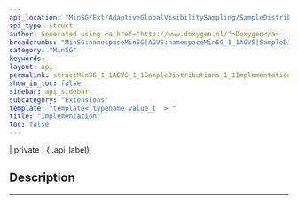 ```yaml
---
api_location: "MinSG/Ext/AdaptiveGlobalVisibilitySampling/SampleDistributions.h"
api_type: struct
author: Generated using <a href="http://www.doxygen.nl/">Doxygen</a>
breadcrumbs: "MinSG:namespaceMinSG|AGVS:namespaceMinSG_1_1AGVS|SampleDistributions:classMinSG_1_1AGVS_1_1SampleDistributions"
category: "MinSG"
keywords: 
layout: api
permalink: structMinSG_1_1AGVS_1_1SampleDistributions_1_1Implementation
show_in_toc: false
sidebar: api_sidebar
subcategory: "Extensions"
template: "template< typename value_t  > "
title: "Implementation"
toc: false
---
```


| private |
{:.api_label}

## Description





-------------------------------------------------------------------

